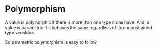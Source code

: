 # Polymorphism

A value is polymorphic if there is more than one type it can have.
And, a value is parametric if it behaves the same regardless of its unconstrained type variables.

So parametric polymorphism is easy to follow.
